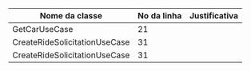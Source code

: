 | Nome da classe                | No da linha | Justificativa                                                                                                                                          |
| ----------------------------- |-------------| ------------------------------------------------------------------------------------------------------------------------------------------------------ |
| GetCarUseCase | 21          |  |
| CreateRideSolicitationUseCase | 31          |
| CreateRideSolicitationUseCase | 31          | 